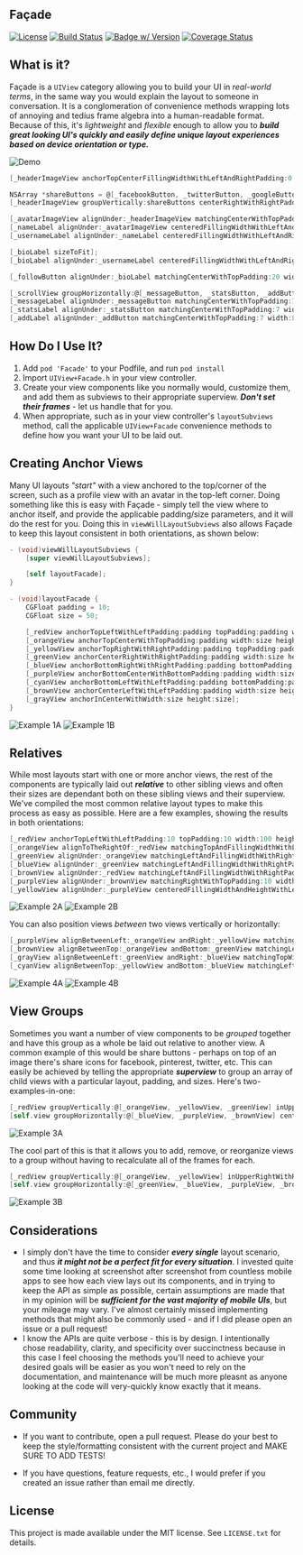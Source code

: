 ## Façade

[![License](https://img.shields.io/cocoapods/l/Facade.svg)](http://doge.mit-license.org) [![Build Status](https://img.shields.io/travis/mamaral/Facade.svg)](https://travis-ci.org/mamaral/Facade/) [![Badge w/ Version](https://img.shields.io/cocoapods/v/Facade.svg)](https://img.shields.io/cocoapods/v/Facade.svg) [![Coverage Status](https://coveralls.io/repos/mamaral/Facade/badge.svg?branch=master)](https://coveralls.io/r/mamaral/Facade?branch=master)

## What is it?

Façade is a `UIView` category allowing you to build your UI in *real-world terms*, in the same way you would explain the layout to someone in conversation. It is a conglomeration of convenience methods wrapping lots of annoying and tedius frame algebra into a human-readable format. Because of this, it's *lightweight* and *flexible* enough to allow you to ***build great looking UI's quickly and easily define unique layout experiences based on device orientation or type.***

![Demo](screenshots/demo.png)

```objective-c
[_headerImageView anchorTopCenterFillingWidthWithLeftAndRightPadding:0 topPadding:0 height:250];

NSArray *shareButtons = @[_facebookButton, _twitterButton, _googleButton, _pinterestButton];
[_headerImageView groupVertically:shareButtons centerRightWithRightPadding:7 spacing:7 width:45 height:45];

[_avatarImageView alignUnder:_headerImageView matchingCenterWithTopPadding:-50 width:100 height:100];
[_nameLabel alignUnder:_avatarImageView centeredFillingWidthWithLeftAndRightPadding:7 topPadding:14 height:28];
[_usernameLabel alignUnder:_nameLabel centeredFillingWidthWithLeftAndRightPadding:7 topPadding:2 height:19];

[_bioLabel sizeToFit];
[_bioLabel alignUnder:_usernameLabel centeredFillingWidthWithLeftAndRightPadding:15 topPadding:10 height:CGRectGetHeight(_bioLabel.frame)];

[_followButton alignUnder:_bioLabel matchingCenterWithTopPadding:20 width:250 height:44];

[_scrollView groupHorizontally:@[_messageButton, _statsButton, _addButton] centeredUnderView:_followButton topPadding:30 spacing:40 width:60 height:60];
[_messageLabel alignUnder:_messageButton matchingCenterWithTopPadding:7 width:80 height:13];
[_statsLabel alignUnder:_statsButton matchingCenterWithTopPadding:7 width:80 height:13];
[_addLabel alignUnder:_addButton matchingCenterWithTopPadding:7 width:80 height:13];
```

## How Do I Use It?

1. Add `pod 'Facade'` to your Podfile, and run `pod install`
2. Import `UIView+Facade.h` in your view controller.
3. Create your view components like you normally would, customize them, and add them as subviews to their appropriate superview. ***Don't set their frames*** - let us handle that for you.
2. When appropriate, such as in your view controller's `layoutSubviews` method, call the applicable `UIView+Facade` convenience methods to define how you want your UI to be laid out.

## Creating Anchor Views

Many UI layouts *"start"* with a view anchored to the top/corner of the screen, such as a profile view with an avatar in the top-left corner. Doing something like this is easy with Façade - simply tell the view where to anchor itself, and provide the applicable padding/size parameters, and it will do the rest for you. Doing this in `viewWillLayoutSubviews` also allows Façade to keep this layout consistent in both orientations, as shown below:


```objective-c
- (void)viewWillLayoutSubviews {
    [super viewWillLayoutSubviews];

    [self layoutFacade];
}

- (void)layoutFacade {
    CGFloat padding = 10;
    CGFloat size = 50;

    [_redView anchorTopLeftWithLeftPadding:padding topPadding:padding width:size height:size];
    [_orangeView anchorTopCenterWithTopPadding:padding width:size height:size];
    [_yellowView anchorTopRightWithRightPadding:padding topPadding:padding width:size height:size];
    [_greenView anchorCenterRightWithRightPadding:padding width:size height:size];
    [_blueView anchorBottomRightWithRightPadding:padding bottomPadding:padding width:size height:size];
    [_purpleView anchorBottomCenterWithBottomPadding:padding width:size height:size];
    [_cyanView anchorBottomLeftWithLeftPadding:padding bottomPadding:padding width:size height:size];
    [_brownView anchorCenterLeftWithLeftPadding:padding width:size height:size];
    [_grayView anchorInCenterWithWidth:size height:size];
}
```

![Example 1A](screenshots/1a.png)
![Example 1B](screenshots/1b.png)

## Relatives

While most layouts start with one or more anchor views, the rest of the components are typically laid out ***relative*** to other sibling views and often their sizes are dependant both on these sibling views and their superview. We've compiled the most common relative layout types to make this process as easy as possible. Here are a few examples, showing the results in both orientations:

```objective-c
[_redView anchorTopLeftWithLeftPadding:10 topPadding:10 width:100 height:100];
[_orangeView alignToTheRightOf:_redView matchingTopAndFillingWidthWithLeftAndRightPadding:10 height:20];
[_greenView alignUnder:_orangeView matchingLeftAndFillingWidthWithRightPadding:10 topPadding:5 height:20];
[_blueView alignUnder:_greenView matchingLeftAndFillingWidthWithRightPadding:10 topPadding:5 height:50];
[_brownView alignUnder:_redView matchingLeftAndFillingWidthWithRightPadding:10 topPadding:10 height:30];
[_purpleView alignUnder:_brownView matchingRightWithTopPadding:10 width:100 height:40];
[_yellowView alignUnder:_purpleView centeredFillingWidthAndHeightWithLeftAndRightPadding:10 topAndBottomPadding:10];
```

![Example 2A](screenshots/2a.png)
![Example 2B](screenshots/2b.png)

You can also position views *between* two views vertically or horizontally:

```objective-c
[_purpleView alignBetweenLeft:_orangeView andRight:_yellowView matchingTopWithLeftAndRightPadding:10 height:50];
[_brownView alignBetweenTop:_orangeView andBottom:_greenView matchingLeftWithTopAndBottomPadding:10 width:50];
[_grayView alignBetweenLeft:_greenView andRight:_blueView matchingTopWithLeftAndRightPadding:10 height:50];
[_cyanView alignBetweenTop:_yellowView andBottom:_blueView matchingLeftWithTopAndBottomPadding:10 width:50];
```

![Example 4A](screenshots/4a.png)
![Example 4B](screenshots/4b.png)

## View Groups

Sometimes you want a number of view components to be *grouped* together and have this group as a whole be laid out relative to another view. A common example of this would be share buttons - perhaps on top of an image there's share icons for facebook, pinterest, twitter, etc. This can easily be achieved by telling the appropriate ***superview*** to group an array of child views with a particular layout, padding, and sizes. Here's two-examples-in-one:

```objective-c
[_redView groupVertically:@[_orangeView, _yellowView, _greenView] inUpperRightWithRightPadding:10 topPadding:10 spacing:10 width:50 height:50];
[self.view groupHorizontally:@[_blueView, _purpleView, _brownView] centeredUnderView:_redView topPadding:10 spacing:10 width:50 height:50];
```

![Example 3A](screenshots/3a.png)

The cool part of this is that it allows you to add, remove, or reorganize views to a group without having to recalculate all of the frames for each.

```objective-c
[_redView groupVertically:@[_orangeView, _yellowView] inUpperRightWithRightPadding:10 top:10 spacing:10 width:50 height:50];
[self.view groupHorizontally:@[_greenView, _blueView, _purpleView, _brownView, _blackView] centeredUnderView:_redView topPadding:10 spacing:10 width:50 height:50];
```

![Example 3B](screenshots/3b.png)

## Considerations

- I simply don't have the time to consider ***every single*** layout scenario, and thus ***it might not be a perfect fit for every situation***. I invested quite some time looking at screenshot after screenshot from countless mobile apps to see how each view lays out its components, and in trying to keep the API as simple as possible, certain assumptions are made that in my opinion will be ***sufficient for the vast majority of mobile UIs***, but your mileage may vary. I've almost certainly missed implementing methods that might also be commonly used - and if I did please open an issue or a pull request!
- I know the APIs are quite verbose - this is by design. I intentionally chose readability, clarity, and specificity over succinctness because in this case I feel choosing the methods you'll need to achieve your desired goals will be easier as you won't need to rely on the documentation, and maintenance will be much more pleasnt as anyone looking at the code will very-quickly know exactly that it means.

## Community

- If you want to contribute, open a pull request. Please do your best to keep the style/formatting consistent with the current project and MAKE SURE TO ADD TESTS!

- If you have questions, feature requests, etc., I would prefer if you created an issue rather than email me directly.


## License

This project is made available under the MIT license. See `LICENSE.txt` for details.
